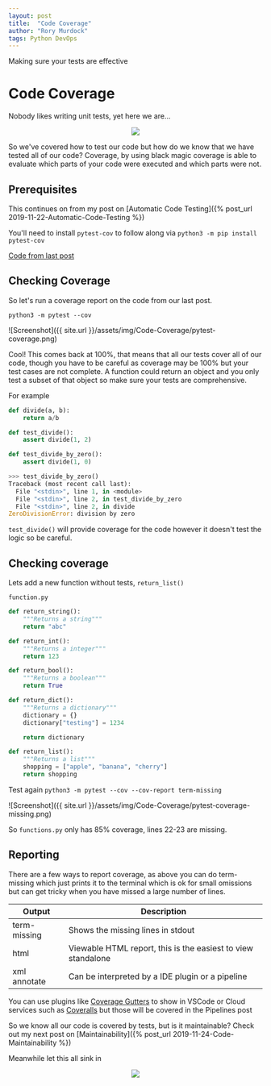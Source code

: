 ```yaml
---
layout: post
title:  "Code Coverage"
author: "Rory Murdock"
tags: Python DevOps
---
```


Making sure your tests are effective

# Code Coverage

Nobody likes writing unit tests, yet here we are...

<p align="center"><img src="https://media.giphy.com/media/3o7bu5kN3xCjquOG6k/giphy.gif"></p>

So we've covered how to test our code but how do we know that we have tested all of our code? Coverage, by using black magic coverage is able to evaluate which parts of your code were executed and which parts were not.

## Prerequisites

This continues on from my post on [Automatic Code Testing]({% post_url 2019-11-22-Automatic-Code-Testing %})

You'll need to install `pytest-cov` to follow along via `python3 -m pip install pytest-cov`

[Code from last post](https://gist.github.com/rorymurdock/f8c1ace6e35684261823530e19510478)

## Checking Coverage

So let's run a coverage report on the code from our last post.

`python3 -m pytest --cov`

![Screenshot]({{ site.url }}/assets/img/Code-Coverage/pytest-coverage.png)

Cool! This comes back at 100%, that means that all our tests cover all of our code, though you have to be careful as coverage may be 100% but your test cases are not complete. A function could return an object and you only test a subset of that object so make sure your tests are comprehensive.

For example

```python
def divide(a, b):
    return a/b

def test_divide():
    assert divide(1, 2)

def test_divide_by_zero():
    assert divide(1, 0)
```

```python
>>> test_divide_by_zero()
Traceback (most recent call last):
  File "<stdin>", line 1, in <module>
  File "<stdin>", line 2, in test_divide_by_zero
  File "<stdin>", line 2, in divide
ZeroDivisionError: division by zero
```

`test_divide()` will provide coverage for the code however it doesn't test the logic so be careful.

## Checking coverage

Lets add a new function without tests, `return_list()`

`function.py`

```python
def return_string():
    """Returns a string"""
    return "abc"

def return_int():
    """Returns a integer"""
    return 123

def return_bool():
    """Returns a boolean"""
    return True

def return_dict():
    """Returns a dictionary"""
    dictionary = {}
    dictionary["testing"] = 1234

    return dictionary

def return_list():
    """Returns a list"""
    shopping = ["apple", "banana", "cherry"]
    return shopping
```

Test again `python3 -m pytest --cov --cov-report term-missing`

![Screenshot]({{ site.url }}/assets/img/Code-Coverage/pytest-coverage-missing.png)

So `functions.py` only has 85% coverage, lines 22-23 are missing.

## Reporting

There are a few ways to report coverage, as above you can do term-missing which just prints it to the terminal which is ok for small omissions but can get tricky when you have missed a large number of lines.

| Output       | Description                                                  |
|--------------|--------------------------------------------------------------|
| term-missing | Shows the missing lines in stdout                            |
| html         | Viewable HTML report, this is the easiest to view standalone |
| xml annotate | Can be interpreted by a IDE plugin or a pipeline            |

You can use plugins like [Coverage Gutters](https://marketplace.visualstudio.com/items?itemName=ryanluker.vscode-coverage-gutters) to show in VSCode or Cloud services such as [Coveralls](https://coveralls.io) but those will be covered in the Pipelines post

So we know all our code is covered by tests, but is it maintainable? Check out my next post on [Maintainability]({% post_url 2019-11-24-Code-Maintainability %})

Meanwhile let this all sink in

<p align="center"><img src="https://media.giphy.com/media/xTiTnvrRpyGmHowuoo/giphy.gif"></p>
